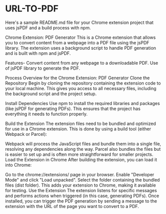 # URL-TO-PDF

Here's a sample README.md file for your Chrome extension project that uses jsPDF and a build process with npm.

Chrome Extension: PDF Generator
This is a Chrome extension that allows you to convert content from a webpage into a PDF file using the jsPDF library. The extension uses a background script to handle PDF generation and is built with npm and jsPDF.

Features- 
  Convert content from any webpage to a downloadable PDF.
  Use of jsPDF library to generate the PDF.

Process Overview for the Chrome Extension: PDF Generator
Clone the Repository
Begin by cloning the repository containing the extension code to your local machine. This gives you access to all necessary files, including the background script and the project setup.

Install Dependencies
Use npm to install the required libraries and packages (like jsPDF for generating PDFs). This ensures that the project has everything it needs to function properly.

Build the Extension
The extension files need to be bundled and optimized for use in a Chrome extension. This is done by using a build tool (either Webpack or Parcel):

Webpack will process the JavaScript files and bundle them into a single file, resolving any dependencies along the way.
Parcel also bundles the files but is easier to set up and is often more straightforward for smaller projects.
Load the Extension in Chrome
After building the extension, you can load it into Chrome:

Go to the chrome://extensions/ page in your browser.
Enable "Developer Mode" and click "Load unpacked".
Select the folder containing the bundled files (dist folder). This adds your extension to Chrome, making it available for testing.
Use the Extension
The extension listens for specific messages and performs actions when triggered (in this case, generating PDFs). Once installed, you can trigger the PDF generation by sending a message to the extension with the URL of the page you want to convert to a PDF.


